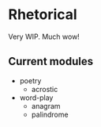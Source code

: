 # Rhetorical

Very WIP. Much wow!

## Current modules

* poetry
  * acrostic
* word-play
  * anagram
  * palindrome
